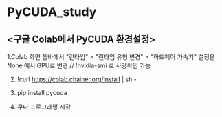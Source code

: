 # PyCUDA_study

## <구글 Colab에서 PyCUDA 환경설정>

1.Colab 화면 툴바에서 
"런타임" > "런타임 유형 변경" > "하드웨어 가속기" 설정을 None 에서 GPU로 변경  // !nvidia-smi 로 사양확인 가능

2. !curl https://colab.chainer.org/install | sh -

3. pip install pycuda

4. 쿠다 프로그래밍 시작
